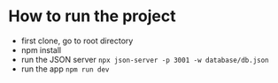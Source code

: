 # How to run the project

- first clone, go to root directory
- npm install
- run the JSON server `npx json-server -p 3001 -w database/db.json`
- run the app `npm run dev`
